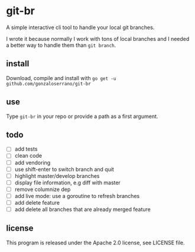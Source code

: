 # git-br

A simple interactive cli tool to handle your local git branches.

I wrote it because normally I work with tons of local branches and I needed a better way to handle them than `git branch`.

## install

Download, compile and install with `go get -u github.com/gonzaloserrano/git-br`

## use

Type `git-br` in your repo or provide a path as a first argument.

## todo

- [ ] add tests
- [ ] clean code
- [ ] add vendoring
- [ ] use shift-enter to switch branch and quit
- [ ] highlight master/develop branches
- [ ] display file information, e.g diff with master
- [ ] remove columnize dep
- [ ] add live mode: use a goroutine to refresh branches
- [ ] add delete feature
- [ ] add delete all branches that are already merged feature

## license

This program is released under the Apache 2.0 license, see LICENSE file.
